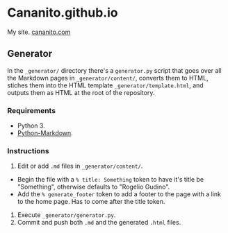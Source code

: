 # Cananito.github.io

My site. [cananito.com](https://cananito.com)

## Generator

In the `_generator/` directory there's a `generator.py` script that goes over all the Markdown pages in `_generator/content/`, converts them to HTML, stiches them into the HTML template `_generator/template.html`, and outputs them as HTML at the root of the repository.

### Requirements

* Python 3.
* [Python-Markdown](https://github.com/Python-Markdown/markdown).

### Instructions

1. Edit or add `.md` files in `_generator/content/`.
  * Begin the file with a `% title: Something` token to have it's title be "Something", otherwise defaults to "Rogelio Gudino".
  * Add the `% generate_footer` token to add a footer to the page with a link to the home page. Has to come after the title token.
1. Execute `_generator/generator.py`.
1. Commit and push both `.md` and the generated `.html` files.
